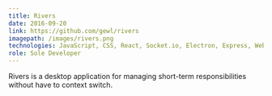 ```yaml
---
title: Rivers
date: 2016-09-20
link: https://github.com/gewl/rivers
imagepath: /images/rivers.png
technologies: JavaScript, CSS, React, Socket.io, Electron, Express, Webpack
role: Sole Developer
---
```

Rivers is a desktop application for managing short-term responsibilities without have to context switch.
